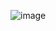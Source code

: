 ![image](https://user-images.githubusercontent.com/110505489/223914960-052cd924-ab62-4175-9bf8-767b540646ff.png)
